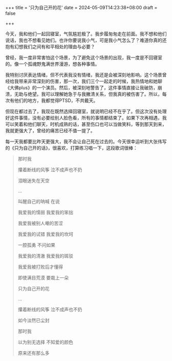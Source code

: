 +++
title = '只为自己开的花'
date = 2024-05-09T14:23:38+08:00
draft = false

+++

今天，我和他们一起回寝室，气氛尴尬极了。我步履匆匆走在前面。我不想和他们说话，我也不想看见她们。也许你要说我小气，可是我小气怎么了？难道你真的还抱有幻想我们之间有和平相处的理由与必要？

曾经，我一度非常害怕这个场景，为了避免这个场景的出现，我一度是不回寝室的。像一个孤魂野鬼满世界漫游，想各种事情。

我特别讨厌表达情绪，但不代表我没有情绪，我还是会被深刻地影响。这个场景曾经给我带来非常深刻的伤害，那一次，我们三个一起走的时候，我热情地和她聊《大佛plus》的一个演员。然后，被深刻地警告了，这件事情直接让我破防，崩溃，无助与绝望。我可以理解她急于与我撇清关系，但我真的被伤害了。所以，每次有他们的地方，我都觉得PTSD，不共戴天。

但现在都过去了，我现在既然选择回寝室，就说明已经不在乎了。但这次没有处理好这件事情，没有必要给别人脸色看，所有的事情都结束了。如果下次再相遇，我可以笑着和他们聊天，时机成熟的话，甚至伤口也可以当做笑料，等到那天到来，我就更强大了，曾经的痛苦已经不值一提了。

每一天我都要比昨天更强大，我不会让自己死在过去的。今天很幸运听到大张伟写的《只为自己开的话》，很喜欢，打算练习唱一下，这段歌词很棒：

>那时我
>
>攥着断线的风筝 泣不成声也不扔
>
>泪眼迷失在天空
>
>...
>
>叫醒自己的呐喊 在说
>
>我爱我的懦弱 我爱我的笨拙
>
>我爱我被别人嘲的苦涩
>
>我爱我的试错 我爱我的坎坷
>
>一腔孤勇 不问如果
>
>我爱我的清澈 我爱我的斑驳
>
>我爱我被打败后才懂得
>
>即使满目荒漠 要栽上一朵
>
>只为自己开的花
>
>...
>
>攥着断线的风筝 泣不成声也不扔
>
>如今淡然已尘封
>
>那时我
>
>以为别无选择 不知爱的颜色
>
>原来还有那么多

